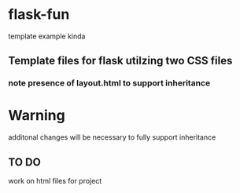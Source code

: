 # flask-fun
template example kinda

## Template files for flask utilzing two CSS files

### note presence of layout.html to support inheritance

# Warning
additonal changes will be necessary to fully support inheritance

## TO DO

work on html files for project
